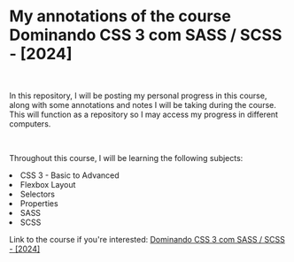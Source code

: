 <h1>My annotations of the course Dominando CSS 3 com SASS / SCSS - [2024]</h1>
<br />
<p>In this repository, I will be posting my personal progress in this course, along with some annotations and notes I will be taking during the course. 
This will function as a repository so I may access my progress in different computers.</p>
<br />
<p>Throughout this course, I will be learning the following subjects:</p>
<li>CSS 3 - Basic to Advanced</li>
<li>Flexbox Layout</li>
<li>Selectors</li>
<li>Properties</li>
<li>SASS</li>
<li>SCSS</li>
<p>Link to the course if you're interested: <a href="https://www.udemy.com/course/curso-css-3-com-sass/">Dominando CSS 3 com SASS / SCSS - [2024]</a></p>
